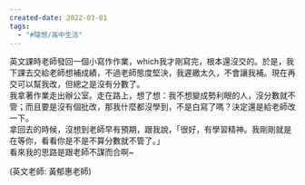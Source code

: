```yaml
---
created-date: 2022-03-01
tags:
  - "#隨想/高中生活"
---
```

英文課時老師發回一個小寫作作業，which我才剛寫完，根本還沒交的。於是，我下課去交給老師想補成績，不過老師態度堅決，我遲繳太久，不會讓我補。現在再交可以幫我改，但總之是沒有分數了。  
我拿著作業走出辦公室。走在路上，想了想：我不想變成勢利眼的人，沒分數就不管；而且要是沒有個批改，那我什麼都沒學到，不是白寫了嗎？決定還是給老師改一下。  
拿回去的時候，沒想到老師早有預期，跟我說，「很好，有學習精神。我剛剛就是在等你，看看你是不是不算分數就不管了。」  
看來我的思路是跟老師不謀而合啊~

(英文老師: 黃郁惠老師)